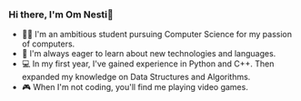 ### Hi there, I'm Om Nesti👋

- 🙋‍♂️ I'm an ambitious student pursuing Computer Science for my passion of computers. 
- 🧐 I'm always eager to learn about new technologies and languages.
- 💻 In my first year, I've gained experience in Python and C++. Then expanded my knowledge on Data Structures and Algorithms.
- 🎮 When I'm not coding, you'll find me playing video games.

  
<!--
**onesti827/onesti827** is a ✨ _special_ ✨ repository because its `README.md` (this file) appears on your GitHub profile.

Here are some ideas to get you started:

- 🔭 I’m currently working on ...
- 🌱 I’m currently learning ...
- 👯 I’m looking to collaborate on ...
- 🤔 I’m looking for help with ...
- 💬 Ask me about ...
- 📫 How to reach me: ...
- 😄 Pronouns: ...
- ⚡ Fun fact: ...
-->
